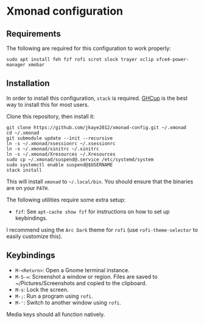 # Xmonad configuration

## Requirements

The following are required for this configuration to work properly:

    sudo apt install feh fzf rofi scrot slock trayer xclip xfce4-power-manager xmobar

## Installation

In order to install this configuration, `stack` is required. [GHCup](https://www.haskell.org/ghcup/) is the best way to install this for most users.

Clone this repository, then install it:

    git clone https://github.com/jkaye2012/xmonad-config.git ~/.xmonad
    cd ~/.xmonad
    git submodule update --init --recursive
    ln -s ~/.xmonad/xsessionrc ~/.xsessionrc
    ln -s ~/.xmonad/xinitrc ~/.xinitrc
    ln -s ~/.xmonad/Xresources ~/.Xresources
    sudo cp ~/.xmonad/suspend@.service /etc/systemd/system
    sudo systemctl enable suspend@$USERNAME
    stack install

This will install `xmonad` to `~/.local/bin`. You should ensure that the binaries are on
your `PATH`.

The following utilities require some extra setup:

* `fzf`: See `apt-cache show fzf` for instructions on how to set up keybindings.

I recommend using the `Arc Dark` theme for `rofi` (use `rofi-theme-selector` to easily customize this).

## Keybindings

* `M-<Return>`: Open a Gnome terminal instance.
* `M-S-=`: Screenshot a window or region. Files are saved to ~/Pictures/Screenshots and copied to the clipboard.
* `M-s`: Lock the screen.
* `M-;`: Run a program using `rofi`.
* `M-'`: Switch to another window using `rofi`.

Media keys should all function natively.
